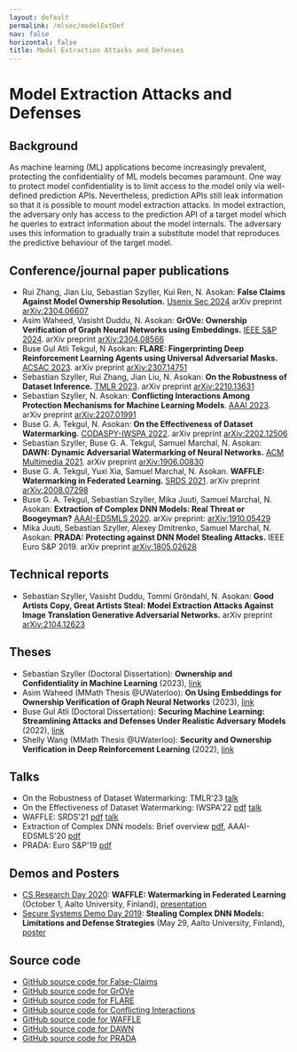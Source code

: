 ```yaml
---
layout: default
permalink: /mlsec/modelExtDef
nav: false
horizontal: false
title: Model Extraction Attacks and Defenses
---
```



# Model Extraction Attacks and Defenses

## Background 
As machine learning (ML) applications become increasingly prevalent, protecting the confidentiality of ML models becomes paramount. One way to protect model confidentiality is to limit access to the model only via well-defined prediction APIs. Nevertheless, prediction APIs still leak information so that it is possible to mount model extraction attacks. In model extraction, the adversary only has access to the prediction API of a target model which he queries to extract information about the model internals. The adversary uses this information to gradually train a substitute model that reproduces the predictive behaviour of the target model.

## Conference/journal paper publications

- Rui Zhang, Jian Liu, Sebastian Szyller, Kui Ren, N. Asokan: **False Claims Against Model Ownership Resolution.** [Usenix Sec 2024](https://www.usenix.org/conference/usenixsecurity24) arXiv preprint [arXiv:2304.06607](https://arxiv.org/abs/2304.06607)
- Asim Waheed, Vasisht Duddu, N. Asokan: **GrOVe: Ownership Verification of Graph Neural Networks using Embeddings.** [IEEE S&P 2024](https://sp2024.ieee-security.org/). arXiv preprint [arXiv:2304.08566](https://arxiv.org/abs/2304.08566)
- Buse Gul Atli Tekgul, N Asokan: **FLARE: Fingerprinting Deep Reinforcement Learning Agents using Universal Adversarial Masks.** [ACSAC 2023](https://sp2024.ieee-security.org/). arXiv preprint [arXiv:2307.14751](https://arxiv.org/abs/2307.14751)
- Sebastian Szyller, Rui Zhang, Jian Liu, N. Asokan: **On the Robustness of Dataset Inference.** [TMLR 2023](https://openreview.net/forum?id=LKz5SqIXPJ)</a>. arXiv preprint [arXiv:2210.13631](https://arxiv.org/abs/2210.13631)
- Sebastian Szyller, N. Asokan: **Conflicting Interactions Among Protection Mechanisms for Machine Learning Models**. [AAAI 2023](https://aaai-23.aaai.org). arXiv preprint [arXiv:2207.01991](https://arxiv.org/abs/2207.01991)
- Buse G. A. Tekgul, N. Asokan: **On the Effectiveness of Dataset Watermarking.** [CODASPY-IWSPA 2022](https://sites.google.com/view/iwspa-2022/). arXiv preprint [arXiv:2202.12506](https://arxiv.org/abs/2202.12506)
- Sebastian Szyller, Buse G. A. Tekgul, Samuel Marchal, N. Asokan: **DAWN: Dynamic Adversarial Watermarking of Neural Networks.** [ACM Multimedia 2021](https://2021.acmmm.org/). arXiv preprint [arXiv:1906.00830](https://arxiv.org/abs/1906.00830)
- Buse G. A. Tekgul, Yuxi Xia, Samuel Marchal, N. Asokan. **WAFFLE: Watermarking in Federated Learning.** [SRDS 2021](https://srds-conference.org/). arXiv preprint [arXiv:2008.07298](https://arxiv.org/abs/2008.07298)
- Buse G. A. Tekgul, Sebastian Szyller, Mika Juuti, Samuel Marchal, N. Asokan: **Extraction of Complex DNN Models: Real Threat or Boogeyman?** [AAAI-EDSMLS 2020](https://sites.google.com/view/edsmls2020/home). arXiv preprint: [arXiv:1910.05429](https://arxiv.org/abs/1910.05429)
- Mika Juuti, Sebastian Szyller, Alexey Dmitrenko, Samuel Marchal, N. Asokan: **PRADA: Protecting against DNN Model Stealing Attacks.** IEEE Euro S&P 2019. arXiv preprint [arXiv:1805.02628](https://arxiv.org/abs/1805.02628)

## Technical reports

- Sebastian Szyller, Vasisht Duddu, Tommi Gröndahl, N. Asokan: **Good Artists Copy, Great Artists Steal: Model Extraction Attacks Against Image Translation Generative Adversarial Networks.** arXiv preprint [arXiv:2104.12623](https://arxiv.org/abs/2104.12623)

## Theses

- Sebastian Szyller (Doctoral Dissertation): **Ownership and Confidentiality in Machine Learning** (2023), [link](https://aaltodoc.aalto.fi/handle/123456789/122309)
- Asim Waheed (MMath Thesis @UWaterloo): **On Using Embeddings for Ownership Verification of Graph Neural Networks** (2023), [link](https://uwspace.uwaterloo.ca/handle/10012/19674)
- Buse Gul Atli (Doctoral Dissertation): **Securing Machine Learning: Streamlining Attacks and Defenses Under Realistic Adversary Models** (2022), [link](https://aaltodoc.aalto.fi/handle/123456789/115558)
- Shelly Wang (MMath Thesis @UWaterloo): **Security and Ownership Verification in Deep Reinforcement Learning** (2022), [link](https://uwspace.uwaterloo.ca/handle/10012/18443)

## Talks

- On the Robustness of Dataset Watermarking: TMLR'23 [talk](https://www.youtube.com/watch?v=jZ3Lw98gfv8)
- On the Effectiveness of Dataset Watermarking: IWSPA'22 [pdf](https://ssg.aalto.fi/wp-content/uploads/2022/05/IWSPA2022-DatasetWatermarking.pdf) [talk](https://www.youtube.com/watch?v=9whoREZim2U&list=PLabB1oNtPsdC7cbfHt0VacTaf1XB8Bmhz&index=10)
- WAFFLE: SRDS'21 [pdf](https://ssg.aalto.fi/wp-content/uploads/2022/05/SRDS2021-WAFFLE.pdf) [talk](https://www.youtube.com/watch?v=C_zoHSU1wOs)
- Extraction of Complex DNN models: Brief overview [pdf](https://ssg.aalto.fi/wp-content/uploads/2020/02/IntelTalk_Jan_2020.pdf), AAAI-EDSMLS'20 [pdf](https://ssg.aalto.fi/wp-content/uploads/2019/12/EDSMLS_presentation.pdf)
- PRADA: Euro S&P'19 [pdf](https://ssg.aalto.fi/wp-content/uploads/2019/08/EuroSP19.pdf)

## Demos and Posters

- [CS Research Day 2020](https://www.aalto.fi/en/events/cs-research-day-2020): **WAFFLE: Watermarking in Federated Learning** (October 1, Aalto University, Finland), [presentation](https://www.youtube.com/watch?v=C_zoHSU1wOs)
- [Secure Systems Demo Day 2019](https://ssg.aalto.fi/events/demo-day-2019/): **Stealing Complex DNN Models: Limitations and Defense Strategies** (May 29, Aalto University, Finland), [poster](https://ssg.aalto.fi/wp-content/uploads/2019/05/20_Atli.pdf)

## Source code

- [GitHub source code for False-Claims](https://github.com/ssg-research/Falseclaims)
- [GitHub source code for GrOVe](https://github.com/ssg-research/GrOVe")
- [GitHub source code for FLARE](https://github.com/ssg-research/FLARE)
- [GitHub source code for Conflicting Interactions](https://github.com/ssg-research/conflicts-in-ml-protection-mechanisms)
- [GitHub source code for WAFFLE](https://github.com/ssg-research/WAFFLE)
- [GitHub source code for DAWN](https://github.com/ssg-research/dawn-dynamic-adversarial-watermarking-of-neural-networks)
- [GitHub source code for PRADA](https://github.com/SSGAalto/prada-protecting-against-dnn-model-stealing-attacks)
